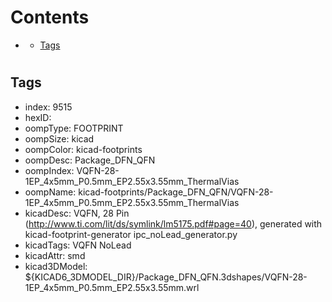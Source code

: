 



Contents
========

* [](#)
	* [Tags](#tags)

# 

## Tags

- index: 9515
- hexID: 
- oompType: FOOTPRINT
- oompSize: kicad
- oompColor: kicad-footprints
- oompDesc: Package_DFN_QFN
- oompIndex: VQFN-28-1EP_4x5mm_P0.5mm_EP2.55x3.55mm_ThermalVias
- oompName: kicad-footprints/Package_DFN_QFN/VQFN-28-1EP_4x5mm_P0.5mm_EP2.55x3.55mm_ThermalVias
- kicadDesc: VQFN, 28 Pin (http://www.ti.com/lit/ds/symlink/lm5175.pdf#page=40), generated with kicad-footprint-generator ipc_noLead_generator.py
- kicadTags: VQFN NoLead
- kicadAttr: smd
- kicad3DModel: ${KICAD6_3DMODEL_DIR}/Package_DFN_QFN.3dshapes/VQFN-28-1EP_4x5mm_P0.5mm_EP2.55x3.55mm.wrl
